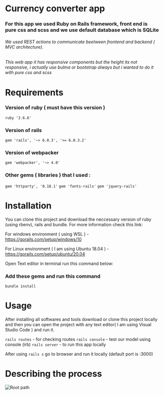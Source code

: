 # Currency converter app

### For this app we used Ruby on Rails framework, front end is pure css and scss and we use default database which is SQLite

###### We used REST actions to communicate beetween frontend and backend  ( MVC architecture).

###### This web app it has responsive components but the height its not responsive, i actually use bulma or bootstrap always but i wanted to do it with pure css  and scss


# Requirements
### Version of ruby ( must have this version )
`ruby '2.6.6'`

### Version of rails
`gem 'rails', '~> 6.0.3', '>= 6.0.3.2'`

### Version of webpacker
`gem 'webpacker', '~> 4.0'`

### Other gems ( libraries ) that I used :
`gem 'httparty', '0.18.1'`
`gem 'fonts-rails'`
`gem 'jquery-rails'`


# Installation

You can clone this project and download the neccessary version of ruby (using rbenv), rails and bundle. For more information check this link:

For windows environment ( using WSL ) - https://gorails.com/setup/windows/10

For Linux environment ( I am using Ubuntu 18.04 ) - https://gorails.com/setup/ubuntu/20.04 

Open Text editor in terminal run this command below: 
### Add these gems and run this command
`bundle install`

# Usage
After installing all softwares and tools download or clone this project locally  and then you can open the project with any text editor( I am using Visual Studio Code ) and run it.

`rails routes` - for checking routes
`rails console` - test our model using console (irb)
`rails server` - to run this app locally 

After using `rails s` go to browser and run it locally (default port is :3000)

# Describing the process 

![Root path](https://github.com/Krenar123/currency-converter/images/first_time.png)